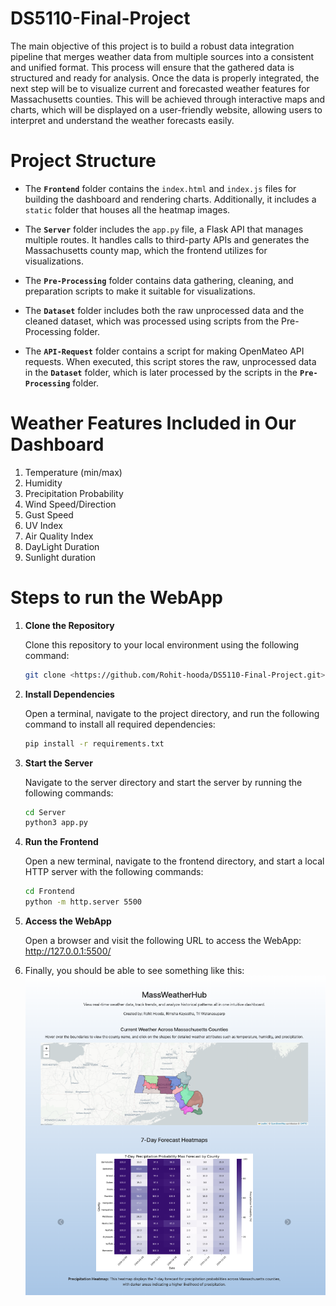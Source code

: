 # DS5110-Final-Project
The main objective of this project is to build a robust data integration pipeline that merges weather data from multiple sources into a consistent and unified format. This process will ensure that the gathered data is structured and ready for analysis. Once the data is properly integrated, the next step will be to visualize current and forecasted weather features for Massachusetts counties. This will be achieved through interactive maps and charts, which will be displayed on a user-friendly website, allowing users to interpret and understand the weather forecasts easily.

# Project Structure 

- The **`Frontend`** folder contains the `index.html` and `index.js` files for building the dashboard and rendering charts. Additionally, it includes a `static` folder that houses all the heatmap images.

- The **`Server`** folder includes the `app.py` file, a Flask API that manages multiple routes. It handles calls to third-party APIs and generates the Massachusetts county map, which the frontend utilizes for visualizations.

- The **`Pre-Processing`** folder contains data gathering, cleaning, and preparation scripts to make it suitable for visualizations.

- The **`Dataset`** folder includes both the raw unprocessed data and the cleaned dataset, which was processed using scripts from the Pre-Processing folder. 

- The **`API-Request`** folder contains a script for making OpenMateo API requests. When executed, this script stores the raw, unprocessed data in the **`Dataset`** folder, which is later processed by the scripts in the **`Pre-Processing`** folder.
 

# Weather Features Included in Our Dashboard
1. Temperature (min/max)
2. Humidity
3. Precipitation Probability
4. Wind Speed/Direction
6. Gust Speed
7. UV Index
8. Air Quality Index
9. DayLight Duration
10. Sunlight duration


 # Steps to run the WebApp

 1. **Clone the Repository**

    Clone this repository to your local environment using the following command:
    ```bash
    git clone <https://github.com/Rohit-hooda/DS5110-Final-Project.git>
    ```

 2. **Install Dependencies**

    Open a terminal, navigate to the project directory, and run the following command to install all required dependencies:
    ```bash
    pip install -r requirements.txt
    ```

 3. **Start the Server**

    Navigate to the server directory and start the server by running the following commands:
    ```bash
    cd Server
    python3 app.py
    ```
 4. **Run the Frontend**

    Open a new terminal, navigate to the frontend directory, and start a local HTTP server with the following commands:
    ```bash
    cd Frontend
    python -m http.server 5500
    ```
 5. **Access the WebApp**

    Open a browser and visit the following URL to access the WebApp: http://127.0.0.1:5500/
   
 6. Finally, you should be able to see something like this:![alt text](MassWeatherHub.png)
